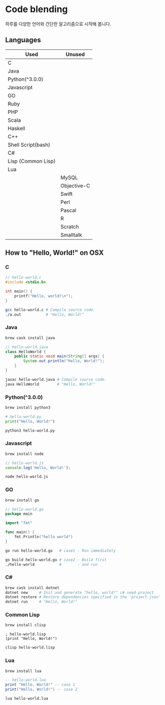# Code blending

하루를 다양한 언어와 간단한 알고리즘으로 시작해 봅니다.

## Languages

|Used|Unused|
|---|---|
|C||
|Java||
|Python(^3.0.0)||
|Javascript||
|GO||
|Ruby||
|PHP||
|Scala||
|Haskell||
|C++||
|Shell Script(bash)||
|C#||
|Lisp (Common Lisp)||
|Lua||
||MySQL|
||Objective-C|
||Swift|
||Perl|
||Pascal|
||R|
||Scratch|
||Smalltalk|

## How to "Hello, World!" on OSX

### C

```c
// hello-world.c
#include <stdio.h>

int main() {
    printf("Hello, world!\n");
}
```
```bash
gcc hello-world.c # Compile source code.
./a.out           # "Hello, World!"
```

### Java

```bash
brew cask install java
```
```java
// hello-world.java
class HelloWorld {
    public static void main(String[] args) {
        System.out.println("Hello, World!");
    }
}
```
```bash
javac hello-world.java # Compile source code.
java HelloWorld        # "Hello, World!"
```

### Python(^3.0.0)

```bash
brew install python3
```
```python
# hello-world.py
print("Hello, World!")
```
```bash
python3 hello-world.py
```

### Javascript

```bash
brew install node
```
```javascript
// hello-world.js
console.log('Hello, World!');
```
```bash
node hello-world.js
```

### GO

```bash
brew install go
```
```go
// hello-world.go
package main

import "fmt"

func main() {
    fmt.Println("hello world")
}
```
```bash
go run hello-world.go   # case1 - Run immediately

go build hello-world.go # case2 - Build first
./hello-world           #       - and run
```

### C# #

```bash
brew cask install dotnet
dotnet new     # Init and generate "hello, world!" c# seed project
dotnet restore # Restore dependencies specified in the 'project.json'
dotnet run     # "Hello, World!"
```

### Common Lisp

```bash
brew install clisp
```
```Lisp
; hello-world.lisp
(print "Hello, World!")
```
```bash
clisp hello-world.lisp
```

### Lua

```bash
brew install lua
```
```Lua
-- hello-world.lua
print "Hello, World!" -- case 1
print("Hello, World!") -- case 2
```
```bash
lua hello-world.lua
```
